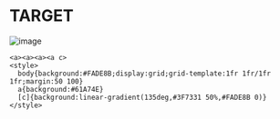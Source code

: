 # TARGET

![image](https://github.com/user-attachments/assets/06cb0d5b-60b9-4314-a47a-95b5bb202423)

```
<a><a><a><a c>
<style>
  body{background:#FADE8B;display:grid;grid-template:1fr 1fr/1fr 1fr;margin:50 100}
  a{background:#61A74E}
  [c]{background:linear-gradient(135deg,#3F7331 50%,#FADE8B 0)}
</style>
```
